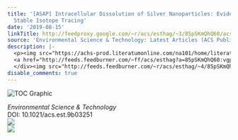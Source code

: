 ```yaml
---
title: '[ASAP] Intracellular Dissolution of Silver Nanoparticles: Evidence from Double
  Stable Isotope Tracing'
date: '2019-08-15'
linkTitle: http://feedproxy.google.com/~r/acs/esthag/~3/85pSKmQhQ60/acs.est.9b03251
source: 'Environmental Science & Technology: Latest Articles (ACS Publications)'
description: |-
  <p><img src="https://achs-prod.literatumonline.com/na101/home/literatum/publisher/achs/journals/content/esthag/0/esthag.ahead-of-print/acs.est.9b03251/20190815/images/medium/es9b03251_0005.gif" alt="TOC Graphic"/></p><div><cite>Environmental Science & Technology</cite></div><div>DOI: 10.1021/acs.est.9b03251</div><div class="feedflare">
  <a href="http://feeds.feedburner.com/~ff/acs/esthag?a=85pSKmQhQ60:vgpkiAPK84w:yIl2AUoC8zA"><img src="http://feeds.feedburner.com/~ff/acs/esthag?d=yIl2AUoC8zA" border="0"></img></a>
  </div><img src="http://feeds.feedburner.com/~r/acs/esthag/~4/85pSKmQhQ60" ...
disable_comments: true
---
```

<p><img src="https://achs-prod.literatumonline.com/na101/home/literatum/publisher/achs/journals/content/esthag/0/esthag.ahead-of-print/acs.est.9b03251/20190815/images/medium/es9b03251_0005.gif" alt="TOC Graphic"/></p><div><cite>Environmental Science & Technology</cite></div><div>DOI: 10.1021/acs.est.9b03251</div><div class="feedflare">
<a href="http://feeds.feedburner.com/~ff/acs/esthag?a=85pSKmQhQ60:vgpkiAPK84w:yIl2AUoC8zA"><img src="http://feeds.feedburner.com/~ff/acs/esthag?d=yIl2AUoC8zA" border="0"></img></a>
</div><img src="http://feeds.feedburner.com/~r/acs/esthag/~4/85pSKmQhQ60" ...